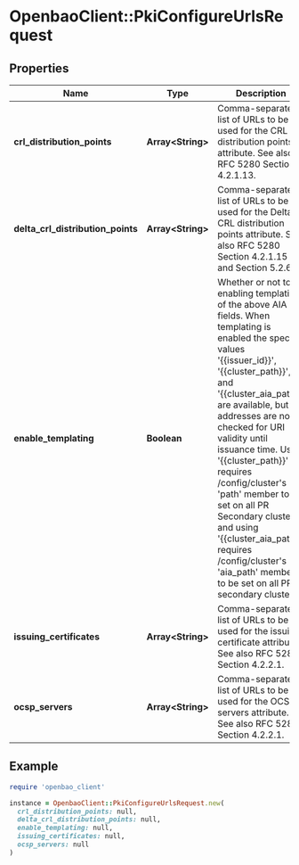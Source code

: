 # OpenbaoClient::PkiConfigureUrlsRequest

## Properties

| Name | Type | Description | Notes |
| ---- | ---- | ----------- | ----- |
| **crl_distribution_points** | **Array&lt;String&gt;** | Comma-separated list of URLs to be used for the CRL distribution points attribute. See also RFC 5280 Section 4.2.1.13. | [optional] |
| **delta_crl_distribution_points** | **Array&lt;String&gt;** | Comma-separated list of URLs to be used for the Delta CRL distribution points attribute. See also RFC 5280 Section 4.2.1.15 and Section 5.2.6. | [optional] |
| **enable_templating** | **Boolean** | Whether or not to enabling templating of the above AIA fields. When templating is enabled the special values &#39;{{issuer_id}}&#39;, &#39;{{cluster_path}}&#39;, and &#39;{{cluster_aia_path}}&#39; are available, but the addresses are not checked for URI validity until issuance time. Using &#39;{{cluster_path}}&#39; requires /config/cluster&#39;s &#39;path&#39; member to be set on all PR Secondary clusters and using &#39;{{cluster_aia_path}}&#39; requires /config/cluster&#39;s &#39;aia_path&#39; member to be set on all PR secondary clusters. | [optional][default to false] |
| **issuing_certificates** | **Array&lt;String&gt;** | Comma-separated list of URLs to be used for the issuing certificate attribute. See also RFC 5280 Section 4.2.2.1. | [optional] |
| **ocsp_servers** | **Array&lt;String&gt;** | Comma-separated list of URLs to be used for the OCSP servers attribute. See also RFC 5280 Section 4.2.2.1. | [optional] |

## Example

```ruby
require 'openbao_client'

instance = OpenbaoClient::PkiConfigureUrlsRequest.new(
  crl_distribution_points: null,
  delta_crl_distribution_points: null,
  enable_templating: null,
  issuing_certificates: null,
  ocsp_servers: null
)
```

